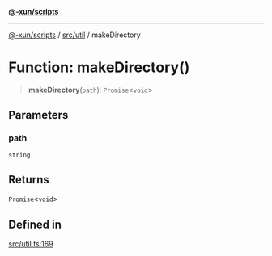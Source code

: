 [**@-xun/scripts**](../../../README.md)

***

[@-xun/scripts](../../../README.md) / [src/util](../README.md) / makeDirectory

# Function: makeDirectory()

> **makeDirectory**(`path`): `Promise`\<`void`\>

## Parameters

### path

`string`

## Returns

`Promise`\<`void`\>

## Defined in

[src/util.ts:169](https://github.com/Xunnamius/xscripts/blob/395ccb9751d5eb5067af3fe099bacae7d9b7a116/src/util.ts#L169)
